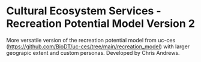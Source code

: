 # Cultural Ecosystem Services - Recreation Potential Model Version 2

More versatile version of the recreation potential model from uc-ces (https://github.com/BioDT/uc-ces/tree/main/recreation_model) with larger geograpic extent and custom personas. Developed by Chris Andrews.
